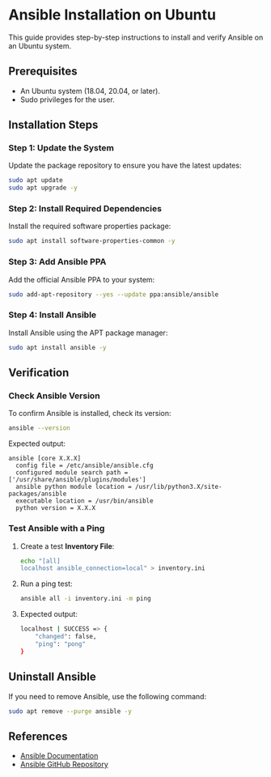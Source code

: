 # **Ansible Installation on Ubuntu**

This guide provides step-by-step instructions to install and verify Ansible on an Ubuntu system.

## **Prerequisites**
- An Ubuntu system (18.04, 20.04, or later).
- Sudo privileges for the user.

## **Installation Steps**

### **Step 1: Update the System**
Update the package repository to ensure you have the latest updates:
```bash
sudo apt update
sudo apt upgrade -y
```

### **Step 2: Install Required Dependencies**
Install the required software properties package:
```bash
sudo apt install software-properties-common -y
```

### **Step 3: Add Ansible PPA**
Add the official Ansible PPA to your system:
```bash
sudo add-apt-repository --yes --update ppa:ansible/ansible
```

### **Step 4: Install Ansible**
Install Ansible using the APT package manager:
```bash
sudo apt install ansible -y
```

## **Verification**

### **Check Ansible Version**
To confirm Ansible is installed, check its version:
```bash
ansible --version
```

Expected output:
```
ansible [core X.X.X]
  config file = /etc/ansible/ansible.cfg
  configured module search path = ['/usr/share/ansible/plugins/modules']
  ansible python module location = /usr/lib/python3.X/site-packages/ansible
  executable location = /usr/bin/ansible
  python version = X.X.X
```

### **Test Ansible with a Ping**
1. Create a test **Inventory File**:
   ```bash
   echo "[all]
   localhost ansible_connection=local" > inventory.ini
   ```

2. Run a ping test:
   ```bash
   ansible all -i inventory.ini -m ping
   ```

3. Expected output:
   ```bash
   localhost | SUCCESS => {
       "changed": false,
       "ping": "pong"
   }
   ```

## **Uninstall Ansible**
If you need to remove Ansible, use the following command:
```bash
sudo apt remove --purge ansible -y
```

## **References**
- [Ansible Documentation](https://docs.ansible.com/)
- [Ansible GitHub Repository](https://github.com/ansible/ansible)

